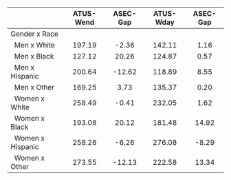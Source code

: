 
|                      |    ATUS-Wend |     ASEC-Gap |    ATUS-Wday |     ASEC-Gap |
| -------------------- | :----------: | :----------: | :----------: | :----------: |
| Gender x Race        |              |              |              |              |
| &nbsp;&nbsp;Men x White |       197.19 |        -2.36 |       142.11 |         1.16 |
| &nbsp;&nbsp;Men x Black |       127.12 |        20.26 |       124.87 |         0.57 |
| &nbsp;&nbsp;Men x Hispanic |       200.64 |       -12.62 |       118.89 |         8.55 |
| &nbsp;&nbsp;Men x Other |       169.25 |         3.73 |       135.37 |         0.20 |
| &nbsp;&nbsp;Women x White |       258.49 |        -0.41 |       232.05 |         1.62 |
| &nbsp;&nbsp;Women x Black |       193.08 |        20.12 |       181.48 |        14.92 |
| &nbsp;&nbsp;Women x Hispanic |       258.26 |        -6.26 |       276.08 |        -8.29 |
| &nbsp;&nbsp;Women x Other |       273.55 |       -12.13 |       222.58 |        13.34 |

